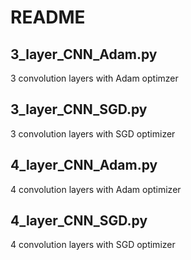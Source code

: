 # README

## 3_layer_CNN_Adam.py

3 convolution layers with Adam optimzer

## 3_layer_CNN_SGD.py

3 convolution layers with SGD optimizer

## 4_layer_CNN_Adam.py

4 convolution layers with Adam optimizer

## 4_layer_CNN_SGD.py

4 convolution layers with SGD optimizer


